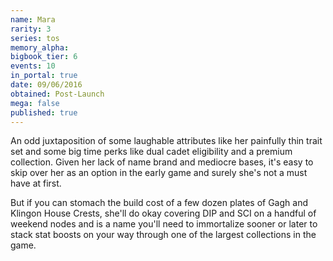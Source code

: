 ```yaml
---
name: Mara
rarity: 3
series: tos
memory_alpha:
bigbook_tier: 6
events: 10
in_portal: true
date: 09/06/2016
obtained: Post-Launch
mega: false
published: true
---
```


An odd juxtaposition of some laughable attributes like her painfully thin trait set and some big time perks like dual cadet eligibility and a premium collection. Given her lack of name brand and mediocre bases, it's easy to skip over her as an option in the early game and surely she's not a must have at first.

But if you can stomach the build cost of a few dozen plates of Gagh and Klingon House Crests, she'll do okay covering DIP and SCI on a handful of weekend nodes and is a name you'll need to immortalize sooner or later to stack stat boosts on your way through one of the largest collections in the game.
